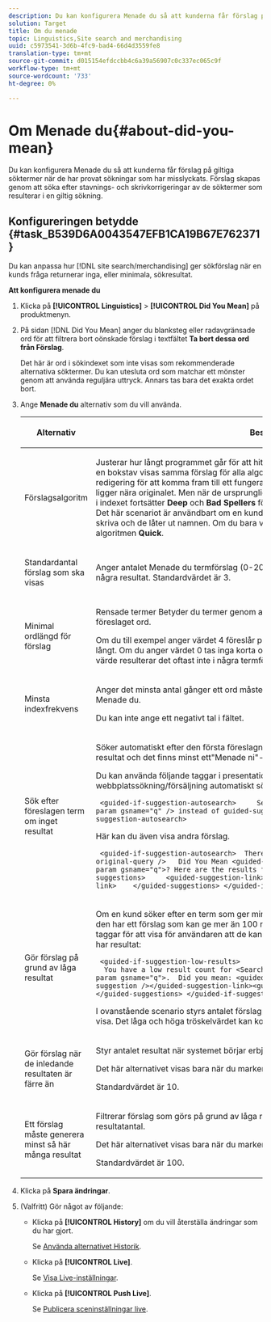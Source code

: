 ```yaml
---
description: Du kan konfigurera Menade du så att kunderna får förslag på giltiga söktermer när de har provat sökningar som har misslyckats. Förslag skapas genom att söka efter stavnings- och skrivkorrigeringar av de söktermer som resulterar i en giltig sökning.
solution: Target
title: Om du menade
topic: Linguistics,Site search and merchandising
uuid: c5973541-3d6b-4fc9-bad4-66d4d3559fe8
translation-type: tm+mt
source-git-commit: d015154efdccbb4c6a39a56907c0c337ec065c9f
workflow-type: tm+mt
source-wordcount: '733'
ht-degree: 0%

---
```



# Om Menade du{#about-did-you-mean}

Du kan konfigurera Menade du så att kunderna får förslag på giltiga söktermer när de har provat sökningar som har misslyckats. Förslag skapas genom att söka efter stavnings- och skrivkorrigeringar av de söktermer som resulterar i en giltig sökning.

## Konfigureringen betydde {#task_B539D6A0043547EFB1CA19B67E762371}

Du kan anpassa hur [!DNL site search/merchandising] ger sökförslag när en kunds fråga returnerar inga, eller minimala, sökresultat.

<!-- 

t_configuring_did_you_mean.xml

 -->

**Att konfigurera menade du**

1. Klicka på **[!UICONTROL Linguistics]** > **[!UICONTROL Did You Mean]** på produktmenyn.
1. På sidan [!DNL Did You Mean] anger du blanksteg eller radavgränsade ord för att filtrera bort oönskade förslag i textfältet **Ta bort dessa ord från Förslag**.

   Det här är ord i sökindexet som inte visas som rekommenderade alternativa söktermer. Du kan utesluta ord som matchar ett mönster genom att använda reguljära uttryck. Annars tas bara det exakta ordet bort.

1. Ange **Menade du** alternativ som du vill använda.

   <!-- 
   
   r_did_you_mean_options.xml
   
   -->

   <table> 
    <thead> 
      <tr> 
      <th colname="col1" class="entry"> <p>Alternativ </p> </th> 
      <th colname="col2" class="entry"> <p>Beskrivning </p> </th> 
      </tr> 
    </thead>
    <tbody> 
      <tr> 
      <td colname="col1"> <p>Förslagsalgoritm </p> </td> 
      <td colname="col2"> <p>Justerar hur långt programmet går för att hitta förslag. Om en användare gör ett misstag med en bokstav visas samma förslag för alla algoritmer. Orsaken till detta är att det bara krävs en redigering för att komma fram till ett fungerande förslag, och alla algoritmer hittar ord som ligger nära originalet. Men när de ursprungliga söktermerna inte liknar de befintliga termerna i indexet fortsätter <b>Deep</b> och <b>Bad Spellers</b> förslagsalgoritmer att söka efter möjliga förslag. Det här scenariot är användbart om en kund försöker med ett egennamn som är svårt att skriva och de låter ut namnen. Om du bara vill att liknande förslag ska visas kan du välja algoritmen <b>Quick</b>. </p> </td> 
      </tr> 
      <tr> 
      <td colname="col1"> <p>Standardantal förslag som ska visas </p> </td> 
      <td colname="col2"> <p>Anger antalet Menade du termförslag (0-20) som du vill visa när en kunds sökning inte ger några resultat. Standardvärdet är 3. </p> </td> 
      </tr> 
      <tr> 
      <td colname="col1"> <p>Minimal ordlängd för förslag </p> </td> 
      <td colname="col2"> <p>Rensade termer Betyder du termer genom att ange det minsta antalet bokstäver för ett föreslaget ord. </p> <p>Om du till exempel anger värdet 4 föreslår programmet inte ett ord som är 1, 2 eller 3 tecken långt. Om du anger värdet 0 tas inga korta ord bort från termförslagen. Om du anger ett högt värde resulterar det oftast inte i några termförslag. Standardvärdet är 3. </p> </td> 
      </tr> 
      <tr> 
      <td colname="col1"> <p>Minsta indexfrekvens </p> </td> 
      <td colname="col2"> <p> Anger det minsta antal gånger ett ord måste finnas i indexet innan det tas med i ordlistan Menade du. </p> <p>Du kan inte ange ett negativt tal i fältet. </p> </td> 
      </tr> 
      <tr> 
      <td colname="col1"> <p>Sök efter föreslagen term om inget resultat </p> </td> 
      <td colname="col2"> <p>Söker automatiskt efter den första föreslagna termen när en kunds sökning inte ger några resultat och det finns minst ett"Menade ni"-förslag. </p> <p>Du kan använda följande taggar i presentationsmallen för att ange att webbplatssökning/försäljning automatiskt söker efter en annan term: </p> <p> <code>&nbsp;&lt;guided-if-suggestion-autosearch&gt;&nbsp;&nbsp;&nbsp;&nbsp;&nbsp;Search&nbsp;for&nbsp;&lt;guided-param&nbsp;gsname="q"&nbsp;/&gt;&nbsp;instead&nbsp;of&nbsp;guided-suggestion-original-query&nbsp;/&gt;&nbsp;&lt;/guided-if-suggestion-autosearch&gt;</code> </p> <p>Här kan du även visa andra förslag. </p> <p> <code>&nbsp;&lt;guided-if-suggestion-autosearch&gt;&nbsp;&nbsp;There&nbsp;was&nbsp;0&nbsp;matches&nbsp;for&nbsp;&lt;guided-suggestion-original-query&nbsp;/&gt;&nbsp;&nbsp;&nbsp;Did&nbsp;You&nbsp;Mean&nbsp;&lt;guided-param&nbsp;gsname="q"&gt;?&nbsp;Here&nbsp;are&nbsp;the&nbsp;results&nbsp;for&nbsp;that&nbsp;search.&nbsp;&nbsp;&nbsp;Or&nbsp;Did&nbsp;You&nbsp;Mean&nbsp;&nbsp;&nbsp;&nbsp;&lt;guided-suggestions&gt;&nbsp;&nbsp;&nbsp;&nbsp;&nbsp;&lt;guided-suggestion-link&gt;&lt;guided-suggestion&nbsp;/&gt;&lt;/guided-suggestion-link&gt;&nbsp;&nbsp;&nbsp;&nbsp;&lt;/guided-suggestions&gt;&nbsp;&lt;/guided-if-suggestion-autosearch&gt;</code> </p> </td> 
      </tr> 
      <tr> 
      <td colname="col1"> <p>Gör förslag på grund av låga resultat </p> </td> 
      <td colname="col2"> <p>Om en kund söker efter en term som ger mindre än tio resultat, kontrollerar sökmotorn om den har ett förslag som kan ge mer än 100 resultat. Om den gör det kan du använda följande taggar för att visa för användaren att de kanske har velat söka efter något annat medan de har resultat: </p> <p> <code>&nbsp;&lt;guided-if-suggestion-low-results&gt; &nbsp;&nbsp;You&nbsp;have&nbsp;a&nbsp;low&nbsp;result&nbsp;count&nbsp;for&nbsp;&lt;Search&nbsp;for&nbsp;guided-param&nbsp;gsname="q"&gt;.&nbsp;&nbsp;Did&nbsp;you&nbsp;mean:&nbsp;&lt;guided-suggestion&gt;&lt;guided-suggestion-link&gt;&lt;guided-suggestion&nbsp;/&gt;&lt;/guided-suggestion-link&gt;&lt;guided-if-not-last&gt;,&nbsp;&lt;/guided-if-not-last&gt;&lt;/guided-suggestions&gt;&nbsp;&lt;/guided-if-suggestion-low-results&gt;</code> </p> <p> I ovanstående scenario styrs antalet förslag av värdet som anges i <span class="uicontrol"> Standardantal förslag att visa</span>. Det låga och höga tröskelvärdet kan konfigureras med alternativen nedan. </p> </td> 
      </tr> 
      <tr> 
      <td colname="col1"> <p>Gör förslag när de inledande resultaten är färre än </p> </td> 
      <td colname="col2"> <p>Styr antalet resultat när systemet börjar erbjuda förslag. </p> <p>Det här alternativet visas bara när du markerar <span class="uicontrol"> Gör förslag på grund av låga resultat</span>. </p> <p>Standardvärdet är 10. </p> </td> 
      </tr> 
      <tr> 
      <td colname="col1"> <p>Ett förslag måste generera minst så här många resultat </p> </td> 
      <td colname="col2"> <p>Filtrerar förslag som görs på grund av låga resultat i den primära sökningen efter deras resultatantal. </p> <p>Det här alternativet visas bara när du markerar <span class="uicontrol"> Gör förslag på grund av låga resultat</span>. </p> <p>Standardvärdet är 100. </p> </td> 
      </tr> 
    </tbody> 
    </table>

1. Klicka på **Spara ändringar**.
1. (Valfritt) Gör något av följande:

   * Klicka på **[!UICONTROL History]** om du vill återställa ändringar som du har gjort.

      Se [Använda alternativet Historik](../t-using-the-history-option.md#task_70DD3F87A67242BBBD2CB27156F43002).

   * Klicka på **[!UICONTROL Live]**.

      Se [Visa Live-inställningar](../c-about-staging.md#task_401A0EBDB5DB4D4CA933CBA7BECDC10F).

   * Klicka på **[!UICONTROL Push Live]**.

      Se [Publicera sceninställningar live](../c-about-staging.md#task_44306783B4C0408AAA58B471DAF2D9A4).

